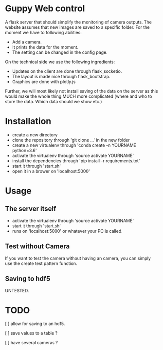 # Guppy Web control

A flask server that should simplify the monitoring of camera outputs. The website assumes that new images are saved to a specific folder. For the moment we have to following abilities:

- Add a camera.
- It prints the data for the moment.
- The setting can be changed in the config page.


On the technical side we use the following ingredients:
- Updates on the client are done through flask_socketio.
- The layout is made nice through flask_bootstrap.
- Graphics are done with plotly.js

Further, we will most likely not install saving of the data on the server as this would make the whole thing MUCH more complicated (where and who to store the data. Which data should we show etc.)

# Installation

- create a new directory
- clone the repository through 'git clone ...' in the new folder
- create a new virtualenv through 'conda create -n YOURNAME python=3.6'
- activate the virtualenv through 'source activate YOURNAME'
- install the dependencies through 'pip install -r requirements.txt'
- start it through 'start.sh'
- open it in a brower on 'localhost:5000'

# Usage
## The server itself
 - activate the virtualenv through 'source activate YOURNAME'
 - start it through 'start.sh'
 - runs on 'localhost:5000' or whatever your PC is called.

## Test without Camera

 If you want to test the camera without having an camera, you can simply use the create
 test pattern function.

## Saving to hdf5

UNTESTED.

# TODO

 [ ] allow for saving to an hdf5.

 [ ] save values to a table ?

 [ ] have several cameras ?
